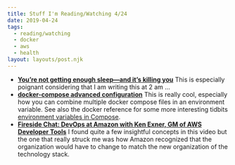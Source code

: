 ```yaml
---
title: Stuff I'm Reading/Watching 4/24
date: 2019-04-24
tags:
  - reading/watching
  - docker
  - aws
  - health
layout: layouts/post.njk
---
```

<ul>
<li><strong><a href="https://arstechnica.com/science/2019/04/youre-not-getting-enough-sleep-and-its-killing-you/">You’re not getting enough sleep—and it’s killing you</a></strong> This is especially poignant considering that I am writing this at 2 am …</li>
<li><strong><a href="https://medium.com/@pscheit/docker-compose-advanced-configuration-541356d121de">docker-compose advanced configuration</a></strong> This is really cool, especially how you can combine multiple docker compose files in an environment variable. See also the docker reference for some more interesting tidbits <a href="https://docs.docker.com/compose/environment-variables/">environment variables in Compose</a>.</li>
<li><strong><a href="https://www.youtube.com/watch?v=FlZm3nFMIAM">Fireside Chat: DevOps at Amazon with Ken Exner, GM of AWS Developer Tools</a></strong> I found quite a few insightful concepts in this video but the one that really struck me was how Amazon recognized that the organization would have to change to match the new organization of the technology stack.</li>
</ul>
